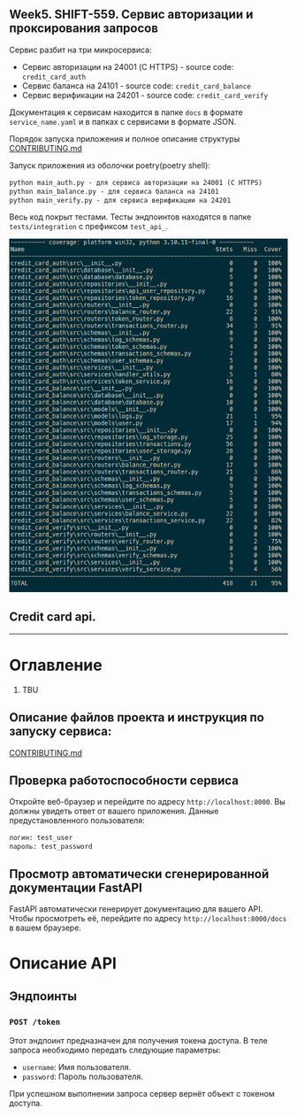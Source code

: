 ## Week5. SHIFT-559. Сервис авторизации и проксирования запросов
Сервис разбит на три микросервиса:
- Сервис авторизации на 24001 (C HTTPS) - source code: `credit_card_auth`
- Сервис баланса на 24101 - source code: `credit_card_balance`
- Сервис верификации на 24201 - source code: `credit_card_verify`

Документация к сервисам находится в папке `docs` в формате `service_name.yaml` и в папках с сервисами в формате JSON.

Порядок запуска приложения и полное описание структуры [CONTRIBUTING.md](CONTRIBUTING.md)


Запуск приложения из оболочки poetry(poetry shell):
```
python main_auth.py - для сервиса авторизации на 24001 (C HTTPS)
python main_balance.py - для сервиса баланса на 24101
python main_verify.py - для сервиса верификации на 24201
```

Весь код покрыт тестами. Тесты эндпоинтов находятся в папке `tests/integration` с префиксом `test_api_`.

![img_1.png](img_1.png)


## Credit card api.


---
# Оглавление
1. TBU

## Описание файлов проекта и инструкция по запуску сервиса:

[CONTRIBUTING.md](CONTRIBUTING.md)

## Проверка работоспособности сервиса

Откройте веб-браузер и перейдите по адресу `http://localhost:8000`. Вы должны увидеть ответ от вашего приложения.
Данные предустановленного пользователя:
```
логин: test_user
пароль: test_password
```

## Просмотр автоматически сгенерированной документации FastAPI

FastAPI автоматически генерирует документацию для вашего API. Чтобы просмотреть её, перейдите по адресу `http://localhost:8000/docs` в вашем браузере.

# Описание API

## Эндпоинты

### `POST /token`

Этот эндпоинт предназначен для получения токена доступа. В теле запроса необходимо передать следующие параметры:

- `username`: Имя пользователя.
- `password`: Пароль пользователя.

При успешном выполнении запроса сервер вернёт объект с токеном доступа.
